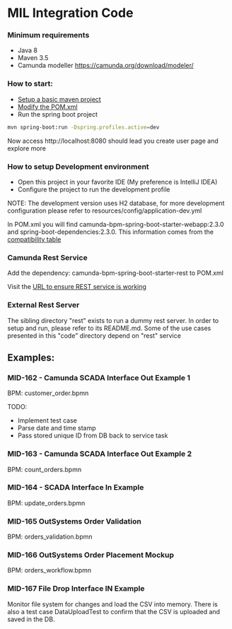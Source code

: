 # MIL Integration Code

### Minimum requirements

- Java 8
- Maven 3.5
- Camunda modeller https://camunda.org/download/modeler/


### How to start:

- [Setup a basic maven project](https://www.mkyong.com/maven/how-to-create-a-project-with-maven-template/)
- [Modify the POM.xml](https://docs.camunda.org/get-started/spring-boot/project-setup/)
- Run the spring boot project
```sh
mvn spring-boot:run -Dspring.profiles.active=dev
```

Now access http://localhost:8080 should lead you create user page and explore more

### How to setup Development environment

- Open this project in your favorite IDE (My preference is IntelliJ IDEA)
- Configure the project to run the development profile

NOTE: The development version uses H2 database, for more development configuration please refer to resources/config/application-dev.yml

In POM.xml you will find camunda-bpm-spring-boot-starter-webapp:2.3.0 and spring-boot-dependencies:2.3.0. This information comes from the [compatibility table](https://docs.camunda.org/manual/latest/user-guide/spring-boot-integration/version-compatibility/)

### Camunda Rest Service

Add the dependency: camunda-bpm-spring-boot-starter-rest to POM.xml

Visit the [URL to ensure REST service is working](http://localhost:8080/rest/engine) 

### External Rest Server

The sibling directory "rest" exists to run a dummy rest server. In order to setup and run, please refer to its README.md. Some of the use cases presented in this "code" directory depend on "rest" service

## Examples:

### MID-162 - Camunda SCADA Interface Out Example 1

BPM: customer_order.bpmn

TODO: 

- Implement test case
- Parse date and time stamp
- Pass stored unique ID from DB back to service task

### MID-163 - Camunda SCADA Interface Out Example 2

BPM: count_orders.bpmn

### MID-164 - SCADA Interface In Example

BPM: update_orders.bpmn

### MID-165 OutSystems Order Validation

BPM: orders_validation.bpmn

### MID-166 OutSystems Order Placement Mockup

BPM: orders_workflow.bpmn

### MID-167 File Drop Interface IN Example

Monitor file system for changes and load the CSV into memory. There is also a test case DataUploadTest to confirm that the CSV is uploaded and saved in the DB.